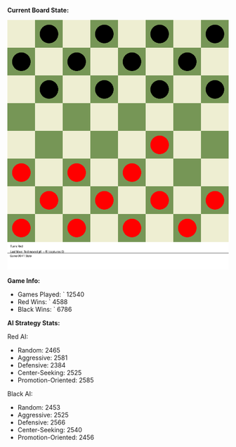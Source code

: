 
**Current Board State:**  
<!-- START_GIF -->
![Checkers Game](./checkers_game.gif)
<!-- END_GIF -->

**Game Info:**  
- Games Played: `<!-- GAMES_PLAYED --> 12540
- Red Wins: `<!-- RED_WINS --> 4588
- Black Wins: `<!-- BLACK_WINS --> 6786

<!-- AI_STATS -->
**AI Strategy Stats:**

Red AI:
- Random: 2465
- Aggressive: 2581
- Defensive: 2384
- Center-Seeking: 2525
- Promotion-Oriented: 2585

Black AI:
- Random: 2453
- Aggressive: 2525
- Defensive: 2566
- Center-Seeking: 2540
- Promotion-Oriented: 2456
